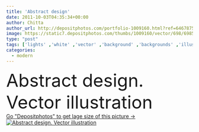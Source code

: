 ```yaml
---
title: 'Abstract design'
date: 2011-10-03T04:35:34+00:00
author: Chitta
author_url: http://depositphotos.com/portfolio-1009160.html?ref=64678756
image: https://static7.depositphotos.com/thumbs/1009160/vector/698/6985254/api_thumb_450.jpg?forcejpeg=true
type: "post"
tags: ['lights' ,'white' ,'vector' ,'background' ,'backgrounds' ,'illustration' ,'design' ,'high' ,'luxury' ,'shiny' ,'shapes' ,'bright' ,'business' ,'metal' ,'abstract' ,'rain' ,'texture' ,'shine' ,'light' ,'pattern' ,'black' ,'tech' ,'technology' ,'dark' ,'chrome' ,'modern' ,'gray' ,'elements' ,'backdrop' ,'smooth' ,'soft' ,'futuristic' ,'shining' ,'lines' ,'fingers' ,'digital' ,'with' ,'development' ,'professional' ,'rays' ,'grey' ,'metallic' ,'wallpaper' ,'textured' ,'gradient' ,'surface' ,'science' ,'blend' ,'glossy' ,'textures' ]
categories: 
  - modern
---
```

<div aling="center">
            <font size="60"> Abstract design. Vector illustration</font>   
</div>
<div>
    <a href='https://depositphotos.com/6985254/stock-illustration-abstract-design.html?ref=64678756' target=_blank > Go "Depositphotos" to get lage size of this picture ->
        <img href='https://depositphotos.com/6985254/stock-illustration-abstract-design.html?ref=64678756' src='https://static7.depositphotos.com/1009160/698/v/950/depositphotos_6985254-stock-illustration-abstract-design.jpg?forcejpeg=true' alt='Abstract design. Vector illustration' >
    </a>
</div>
